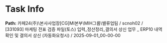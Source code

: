 # Task Info

**Path:** 카페24(주)\본사사업장\[CG]MI본부\MIH그룹\밸류업팀 / scnoh02 / [331093] 마케팅 전표 검증 파일(토스) 입력_정산정리_결의서 상신 업무 _ ERP10 내역 확인 및 결의서 상신 (자동화요청시) / 2025-09-01_00-00-00


